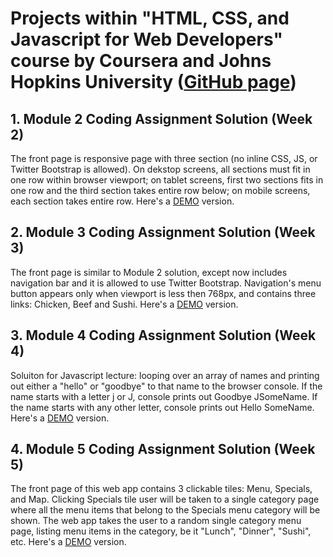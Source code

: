 # Projects within "HTML, CSS, and Javascript for Web Developers" course by Coursera and Johns Hopkins University ([GitHub page](https://boniverski.github.io/coursera-test/))



## 1. Module 2 Coding Assignment Solution (Week 2)
   
The front page is responsive page with three section (no inline CSS, JS, or Twitter Bootstrap is allowed). On dekstop screens, all sections must fit in one row within browser viewport; on tablet screens, first two sections fits in one row and the third section takes entire row below; on mobile screens, each section takes entire row. Here's a [DEMO](https://boniverski.github.io/coursera-test/module2-solution/) version.


## 2. Module 3 Coding Assignment Solution (Week 3)

The front page is similar to Module 2 solution, except now includes navigation bar and it is allowed to use Twitter Bootstrap. Navigation's menu button appears only when viewport is less then 768px, and contains three links: Chicken, Beef and Sushi. Here's a [DEMO](https://boniverski.github.io/coursera-test/module3-solution/) version.


## 3. Module 4 Coding Assignment Solution (Week 4)

Soluiton for Javascript lecture: looping over an array of names and printing out either a "hello" or "goodbye" to that name to the browser console. If the name starts with a letter j or J, console prints out Goodbye JSomeName. If the name starts with any other letter, console prints out Hello SomeName. Here's a [DEMO](https://boniverski.github.io/coursera-test/module4-solution/) version.


## 4. Module 5 Coding Assignment Solution (Week 5)

The front page of this web app contains 3 clickable tiles: Menu, Specials, and Map. Clicking Specials tile user will be taken to a single category page where all the menu items that belong to the Specials menu category will be shown. The web app takes the user to a random single category menu page, listing menu items in the category, be it "Lunch", "Dinner", "Sushi", etc. Here's a [DEMO](https://boniverski.github.io/coursera-test/module5-solution/) version.
